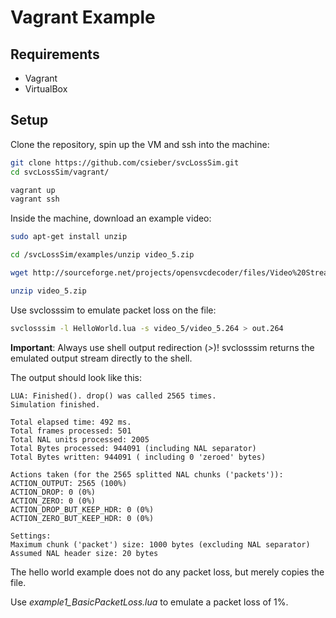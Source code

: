 # Vagrant Example

## Requirements

 - Vagrant
 - VirtualBox
 
## Setup

Clone the repository, spin up the VM and ssh into the machine:

```bash
git clone https://github.com/csieber/svcLossSim.git
cd svcLossSim/vagrant/

vagrant up
vagrant ssh
```

Inside the machine, download an example video:

```bash
sudo apt-get install unzip

cd /svcLossSim/examples/unzip video_5.zip

wget http://sourceforge.net/projects/opensvcdecoder/files/Video%20Streams/video_5.zip/download -O video_5.zip

unzip video_5.zip
```

Use svclosssim to emulate packet loss on the file:

```bash
svclosssim -l HelloWorld.lua -s video_5/video_5.264 > out.264
```

**Important**: Always use shell output redirection (*>*)! svclosssim returns the emulated output stream directly to the shell.

The output should look like this:

```
LUA: Finished(). drop() was called 2565 times.
Simulation finished.

Total elapsed time: 492 ms.
Total frames processed: 501
Total NAL units processed: 2005
Total Bytes processed: 944091 (including NAL separator)
Total Bytes written: 944091 ( including 0 'zeroed' bytes)

Actions taken (for the 2565 splitted NAL chunks ('packets')):
ACTION_OUTPUT: 2565 (100%)
ACTION_DROP: 0 (0%)
ACTION_ZERO: 0 (0%)
ACTION_DROP_BUT_KEEP_HDR: 0 (0%)
ACTION_ZERO_BUT_KEEP_HDR: 0 (0%)

Settings: 
Maximum chunk ('packet') size: 1000 bytes (excluding NAL separator)
Assumed NAL header size: 20 bytes
```

The hello world example does not do any packet loss, but merely copies the file.

Use *example1_BasicPacketLoss.lua* to emulate a packet loss of 1%.

